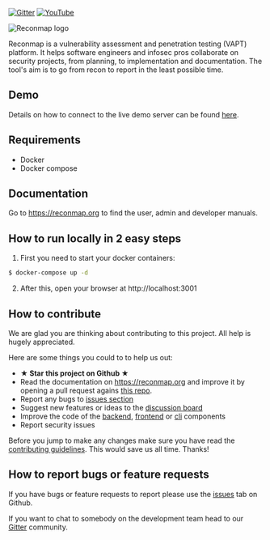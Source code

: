 [![Gitter](https://badges.gitter.im/reconmap/community.svg)](https://gitter.im/reconmap/community?utm_source=badge&utm_medium=badge&utm_campaign=pr-badge)
[![YouTube](https://img.shields.io/static/v1?label=YouTube&message=Subscribe&color=red&style=flat&logo=youtube)](https://www.youtube.com/reconmap)

![Reconmap logo](https://pasteall.org/media/4/7/4780c30723f90cfd56ec0d056555b7e6.png)

Reconmap is a vulnerability assessment and penetration testing (VAPT) platform. It helps software engineers and infosec pros collaborate on security projects, from planning, to implementation and documentation. The tool's aim is to go from recon to report in the least possible time.

## Demo

Details on how to connect to the live demo server can be found [here](https://reconmap.org/live-demo.html).

## Requirements

- Docker
- Docker compose

## Documentation

Go to https://reconmap.org to find the user, admin and developer manuals.

## How to run locally in 2 easy steps

1. First you need to start your docker containers:

```sh
$ docker-compose up -d
```

2. After this, open your browser at http://localhost:3001

## How to contribute

We are glad you are thinking about contributing to this project. All help is hugely appreciated.

Here are some things you could to to help us out:

- **★ Star this project on Github ★**
- Read the documentation on https://reconmap.org and improve it by opening a pull request agains [this repo](https://github.com/reconmap/website-org).
- Report any bugs to [issues section](https://github.com/reconmap/reconmap/issues)
- Suggest new features or ideas to the [discussion board](https://github.com/reconmap/reconmap/discussions)
- Improve the code of the [backend](https://github.com/reconmap/rest-api), [frontend](https://github.com/reconmap/web-client) or [cli](https://github.com/reconmap/cli) components
- Report security issues

Before you jump to make any changes make sure you have read the [contributing guidelines](CONTRIBUTING.md). This would save us all time. Thanks!

## How to report bugs or feature requests

If you have bugs or feature requests to report please use the [issues](https://github.com/reconmap/reconmap/issues)
tab on Github.

If you want to chat to somebody on the development team head to our [Gitter](https://gitter.im/reconmap/community)
community.
